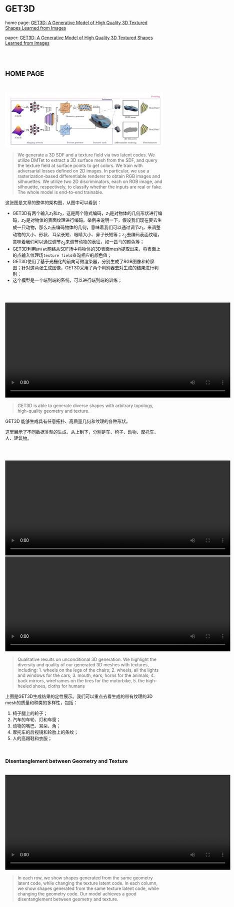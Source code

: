 # GET3D 

home page: [GET3D: A Generative Model of High Quality 3D Textured Shapes Learned from Images](https://nv-tlabs.github.io/GET3D/)

paper: [GET3D: A Generative Model of High Quality 3D Textured Shapes Learned from Images](https://nv-tlabs.github.io/GET3D/assets/paper.pdf)


<br><br>

## HOME PAGE
<br>

![overview](./images/f1-overview.JPG)

> We generate a 3D SDF and a texture field via two latent codes. We utilize DMTet to extract a 3D surface mesh from the SDF, and query the texture field at surface points to get colors. We train with adversarial losses defined on 2D images. In particular, we use a rasterization-based differentiable renderer to obtain RGB images and silhouettes. We utilize two 2D discriminators, each on RGB image, and silhouette, respectively, to classify whether the inputs are real or fake. The whole model is end-to-end trainable.

这张图是文章的整体的架构图，从图中可以看到：
* GET3D有两个输入$z_1$和$z_2$，这是两个隐式编码，$z_1$是对物体的几何形状进行编码，$z_2$是对物体的表面纹理进行编码。举例来说明一下，假设我们现在要去生成一只动物，那么$z_1$去编码物体的几何，意味着我们可以通过调节$z_1$，来调整动物的大小、形状、耳朵长短、眼睛大小、鼻子长短等；$z_2$去编码表面纹理，意味着我们可以通过调节$z_2$来调节动物的表征，如一匹马的颜色等；
* GET3D利用`DMTet`网络从SDF场中将物体的3D表面mesh提取出来，将表面上的点输入纹理场`texture field`查询相应的颜色值；
* GET3D使用了基于光栅化的前向可微渲染器，分别生成了RGB图像和轮廓图；针对这两张生成图像，GET3D采用了两个判别器去对生成的结果进行判别；
* 这个模型是一个端到端的系统，可以进行端到端的训练；


<br><br>

<video width="720" height="303" controls>
<source src="https://nv-tlabs.github.io/GET3D/assets/teaser-rotate.mp4" type="video/mp4">
</video>

<br>

> GET3D is able to generate diverse shapes with arbitrary topology, high-quality geometry and texture.

GET3D 能够生成具有任意拓扑、高质量几何和纹理的各种形状。

这里展示了不同数据类型的生成，从上到下，分别是车、椅子、动物、摩托车、人、建筑物。

<br><br>

<video width="720" height="303" controls>
<source src="https://nv-tlabs.github.io/GET3D/assets/six-category-1x1.mp4" type="video/mp4">
</video>

<br>

<video width="720" height="303" controls>
<source src="https://nv-tlabs.github.io/GET3D/assets/full-scene-slide-1x1.mp4" type="video/mp4">
</video>

<br>

> Qualitative results on unconditional 3D generation. We highlight the diversity and quality of our generated 3D meshes with textures, including: 1. wheels on the legs of the chairs; 2. wheels, all the lights and windows for the cars; 3. mouth, ears, horns for the animals; 4. back mirrors, wireframes on the tires for the motorbike, 5. the high-heeled shoes, cloths for humans

上图是GET3D生成结果的定性展示。我们可以重点去看生成的带有纹理的3D mesh的质量和种类的多样性，包括：
1. 椅子腿上的轮子； 
2. 汽车的车轮、灯和车窗； 
3. 动物的嘴巴、耳朵、角； 
4. 摩托车的后视镜和轮胎上的条纹；
5. 人的高跟鞋和衣服；

<br>

### Disentanglement between Geometry and Texture
<br>

<video width="720" height="303" controls>
<source src="https://nv-tlabs.github.io/GET3D/assets/combined_car_swap.mp4" type="video/mp4">
</video>

<br>

> In each row, we show shapes generated from the same geometry latent code, while changing the texture latent code. In each column, we show shapes generated from the same texture latent code, while changing the geometry code. Our model achieves a good disentanglement between geometry and texture.
